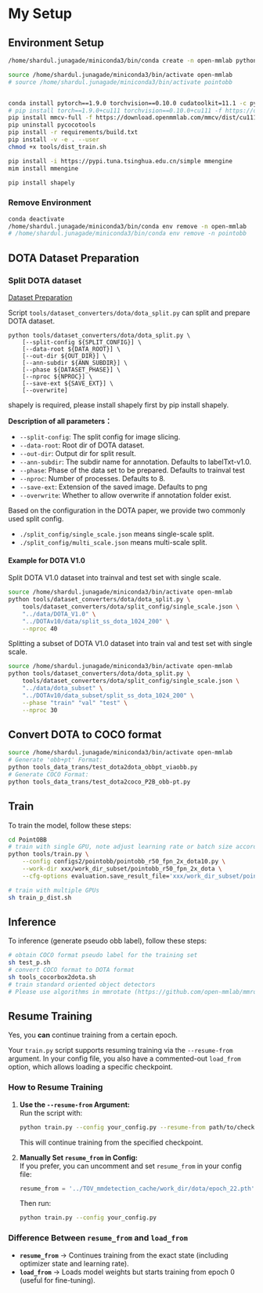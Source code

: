 # My Setup

## Environment Setup

```sh
/home/shardul.junagade/miniconda3/bin/conda create -n open-mmlab python=3.8 -y

source /home/shardul.junagade/miniconda3/bin/activate open-mmlab
# source /home/shardul.junagade/miniconda3/bin/activate pointobb


conda install pytorch==1.9.0 torchvision==0.10.0 cudatoolkit=11.1 -c pytorch -c nvidia
# pip install torch==1.9.0+cu111 torchvision==0.10.0+cu111 -f https://download.pytorch.org/whl/torch_stable.html
pip install mmcv-full -f https://download.openmmlab.com/mmcv/dist/cu111/torch1.9.0/index.html
pip uninstall pycocotools
pip install -r requirements/build.txt
pip install -v -e . --user
chmod +x tools/dist_train.sh

pip install -i https://pypi.tuna.tsinghua.edu.cn/simple mmengine
mim install mmengine

pip install shapely
```

### Remove Environment

```sh
conda deactivate
/home/shardul.junagade/miniconda3/bin/conda env remove -n open-mmlab
# /home/shardul.junagade/miniconda3/bin/conda env remove -n pointobb
```


## DOTA Dataset Preparation

### Split DOTA dataset

[Dataset Preparation](https://github.com/open-mmlab/mmyolo/blob/main/docs/en/recommended_topics/dataset_preparation.md)

Script `tools/dataset_converters/dota/dota_split.py` can split and prepare DOTA dataset.

```shell
python tools/dataset_converters/dota/dota_split.py \
    [--split-config ${SPLIT_CONFIG}] \
    [--data-root ${DATA_ROOT}] \
    [--out-dir ${OUT_DIR}] \
    [--ann-subdir ${ANN_SUBDIR}] \
    [--phase ${DATASET_PHASE}] \
    [--nproc ${NPROC}] \
    [--save-ext ${SAVE_EXT}] \
    [--overwrite]
```

shapely is required, please install shapely first by pip install shapely.

**Description of all parameters：**

- `--split-config`: The split config for image slicing.
- `--data-root`: Root dir of DOTA dataset.
- `--out-dir`: Output dir for split result.
- `--ann-subdir`: The subdir name for annotation. Defaults to labelTxt-v1.0.
- `--phase`: Phase of the data set to be prepared. Defaults to trainval test
- `--nproc`: Number of processes. Defaults to 8.
- `--save-ext`: Extension of the saved image. Defaults to png
- `--overwrite`: Whether to allow overwrite if annotation folder exist.

Based on the configuration in the DOTA paper, we provide two commonly used split config.

- `./split_config/single_scale.json` means single-scale split.
- `./split_config/multi_scale.json` means multi-scale split.


#### Example for DOTA V1.0
Split DOTA V1.0 dataset into trainval and test set with single scale.
```sh
source /home/shardul.junagade/miniconda3/bin/activate open-mmlab
python tools/dataset_converters/dota/dota_split.py \
    tools/dataset_converters/dota/split_config/single_scale.json \
    "../data/DOTA_V1.0" \
    "../DOTAv10/data/split_ss_dota_1024_200" \
    --nproc 40
```

Splitting a subset of DOTA V1.0 dataset into train val and test set with single scale.
```sh
source /home/shardul.junagade/miniconda3/bin/activate open-mmlab
python tools/dataset_converters/dota/dota_split.py \
    tools/dataset_converters/dota/split_config/single_scale.json \
    "../data/dota_subset" \
    "../DOTAv10/data_subset/split_ss_dota_1024_200" \
    --phase "train" "val" "test" \
    --nproc 30
```

## Convert DOTA to COCO format
```sh
source /home/shardul.junagade/miniconda3/bin/activate open-mmlab
# Generate 'obb+pt' Format:
python tools_data_trans/test_dota2dota_obbpt_viaobb.py
# Generate COCO Format:
python tools_data_trans/test_dota2coco_P2B_obb-pt.py
```



## Train
To train the model, follow these steps:
```sh
cd PointOBB
# train with single GPU, note adjust learning rate or batch size accordingly
python tools/train.py \
    --config configs2/pointobb/pointobb_r50_fpn_2x_dota10.py \
    --work-dir xxx/work_dir_subset/pointobb_r50_fpn_2x_dota \
    --cfg-options evaluation.save_result_file='xxx/work_dir_subset/pointobb_r50_fpn_2x_dota_dist/pseudo_obb_result.json'

# train with multiple GPUs
sh train_p_dist.sh
```



## Inference
To inference (generate pseudo obb label), follow these steps:
```sh
# obtain COCO format pseudo label for the training set 
sh test_p.sh
# convert COCO format to DOTA format 
sh tools_cocorbox2dota.sh
# train standard oriented object detectors 
# Please use algorithms in mmrotate (https://github.com/open-mmlab/mmrotate)
```




## Resume Training

Yes, you **can** continue training from a certain epoch.  

Your `train.py` script supports resuming training via the `--resume-from` argument. In your config file, you also have a commented-out `load_from` option, which allows loading a specific checkpoint.  

### How to Resume Training  
1. **Use the `--resume-from` Argument:**  
   Run the script with:  
   ```bash
   python train.py --config your_config.py --resume-from path/to/checkpoint.pth
   ```
   This will continue training from the specified checkpoint.  

2. **Manually Set `resume_from` in Config:**  
   If you prefer, you can uncomment and set `resume_from` in your config file:  
   ```python
   resume_from = '../TOV_mmdetection_cache/work_dir/dota/epoch_22.pth'
   ```
   Then run:  
   ```bash
   python train.py --config your_config.py
   ```

### Difference Between `resume_from` and `load_from`
- **`resume_from`** → Continues training from the exact state (including optimizer state and learning rate).  
- **`load_from`** → Loads model weights but starts training from epoch 0 (useful for fine-tuning).  